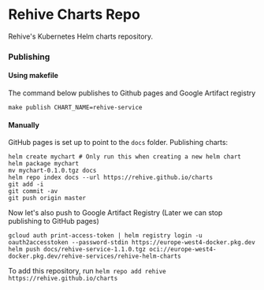 # Rehive Charts Repo

Rehive's Kubernetes Helm charts repository.


### Publishing

#### Using makefile
The command below publishes to Github pages and Google Artifact registry  

```
make publish CHART_NAME=rehive-service
```

#### Manually

GitHub pages is set up to point to the `docs` folder. Publishing charts:

```console
helm create mychart # Only run this when creating a new helm chart
helm package mychart
mv mychart-0.1.0.tgz docs
helm repo index docs --url https://rehive.github.io/charts
git add -i
git commit -av
git push origin master
```
Now let's also push to Google Artifact Registry (Later we can stop publishing to GitHub pages)

```console
gcloud auth print-access-token | helm registry login -u oauth2accesstoken --password-stdin https://europe-west4-docker.pkg.dev
helm push docs/rehive-service-1.1.0.tgz oci://europe-west4-docker.pkg.dev/rehive-services/rehive-helm-charts
```

To add this repository, run `helm repo add rehive
https://rehive.github.io/charts`
